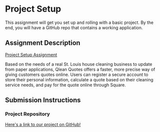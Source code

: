 # Project Setup
This assignment will get you set up and rolling with a basic project. By the end, you will have a GitHub repo that contains a working application.

## Assignment Description
[Project Setup Assignment](https://education.launchcode.org/liftoff/modules/assignments/project-setup)

Based on the needs of a real St. Louis house cleaning business to update from paper applications, Qlean Quotes offers a faster, more precise way of giving customers quotes online. Users can register a secure account to store their personal information, calculate a quote based on their cleaning service needs, and pay for the quote online through Square.


## Submission Instructions

### Project Repository
[Here's a link to our project on GitHub!](https://github.com/Apr-23-LC-LiftOff-STL)
